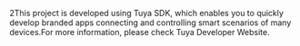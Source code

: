 2This project is developed using Tuya SDK, which enables you to quickly develop branded apps connecting and controlling smart scenarios of many devices.For more information, please check Tuya Developer Website.
